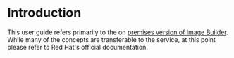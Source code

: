 # Introduction

This user guide refers primarily to the on [premises version of Image Builder](../on-premises/Overview). While many of the concepts are transferable to the service, at this point please refer to Red Hat's official documentation.